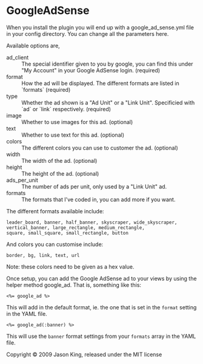 GoogleAdSense
=============

When you install the plugin you will end up with a google_ad_sense.yml file in
your config directory.  You can change all the parameters here.

Available options are,

<dl><dt>ad_client</dt>
<dd>The special identifier given to you by google, you can find this under "My Account" in your Google AdSense login. (required)</dd>
<dt>format</dt>
<dd>How the ad will be displayed. The different formats are listed in `formats` (required)</dd>
<dt>type</dt>
<dd>Whether the ad shown is a "Ad Unit" or a "Link Unit". Specificied with `ad` or `link` respectively. (required)</dd>
<dt>image</dt>
<dd>Whether to use images for this ad. (optional)</dd>
<dt>text</dt>
<dd>Whether to use text for this ad. (optional)</dd>
<dt>colors</dt>
<dd>The different colors you can use to customer the ad. (optional)</dd>
<dt>width</dt>
<dd>The width of the ad. (optional)</dd>
<dt>height</dt>
<dd>The height of the ad. (optional)</dd>
<dt>ads_per_unit</dt>
<dd>The number of ads per unit, only used by a "Link Unit" ad.</dd>
<dt>formats</dt>
<dd>The formats that I've coded in, you can add more if you want.</dd></dl>

The different formats available include:

    leader_board, banner, half_banner, skyscraper, wide_skyscraper,
    vertical_banner, large_rectangle, medium_rectangle,
    square, small_square, small_rectangle, button

And colors you can customise include:

    border, bg, link, text, url

Note: these colors need to be given as a hex value.

Once setup, you can add the Google AdSense ad to your views by using the helper method google_ad.
That is, something like this:

    <%= google_ad %>

This will add in the default format, ie. the one that is set in the `format` setting in the YAML file.

    <%= google_ad(:banner) %>

This will use the `banner` format settings from your `formats` array in the YAML file.

Copyright &copy; 2009 Jason King, released under the MIT license
